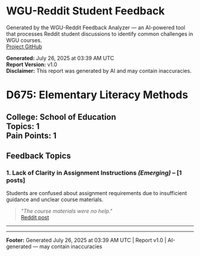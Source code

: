 # WGU-Reddit Student Feedback

Generated by the WGU-Reddit Feedback Analyzer — an AI-powered tool that processes Reddit student discussions to identify common challenges in WGU courses.  
[Project GitHub](https://wgudataninja.github.io/wgu-reddit-monitoring-pipeline/)

**Generated:** July 26, 2025 at 03:39 AM UTC  
**Report Version:** v1.0  
**Disclaimer:** This report was generated by AI and may contain inaccuracies.  
# D675: Elementary Literacy Methods
**College:** School of Education  
**Topics:** 1  
**Pain Points:** 1  
---
## Feedback Topics
### 1. Lack of Clarity in Assignment Instructions _(Emerging)_ – [1 posts]
Students are confused about assignment requirements due to insufficient guidance and unclear course materials.  
> _"The course materials were no help."_  
> [Reddit post](https://reddit.com/comments/1k1yu13)  
---
---
**Footer:** Generated July 26, 2025 at 03:39 AM UTC | Report v1.0 | AI-generated — may contain inaccuracies  